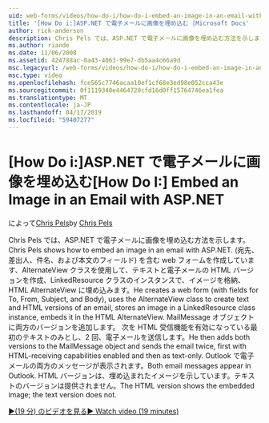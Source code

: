 ```yaml
---
uid: web-forms/videos/how-do-i/how-do-i-embed-an-image-in-an-email-with-aspnet
title: '[How Do i:]ASP.NET で電子メールに画像を埋め込む |Microsoft Docs'
author: rick-anderson
description: Chris Pels では、ASP.NET で電子メールに画像を埋め込む方法を示します。 彼は (宛先、差出人、件名、および本文のフィールド) を含む web フォームを作成します。、AlternateView を使用しています.
ms.author: riande
ms.date: 11/06/2008
ms.assetid: 424788ac-0a43-4063-99e7-db5aa4c66a9d
msc.legacyurl: /web-forms/videos/how-do-i/how-do-i-embed-an-image-in-an-email-with-aspnet
msc.type: video
ms.openlocfilehash: fce565c7746acaa10ef1cf68e3ed98e052cca43e
ms.sourcegitcommit: 0f1119340e4464720cfd16d0ff15764746ea1fea
ms.translationtype: MT
ms.contentlocale: ja-JP
ms.lasthandoff: 04/17/2019
ms.locfileid: "59407277"
---
```

# <a name="how-do-i-embed-an-image-in-an-email-with-aspnet"></a><span data-ttu-id="263b3-104">[How Do i:]ASP.NET で電子メールに画像を埋め込む</span><span class="sxs-lookup"><span data-stu-id="263b3-104">[How Do I:] Embed an Image in an Email with ASP.NET</span></span>

<span data-ttu-id="263b3-105">によって[Chris Pels](https://twitter.com/chrispels)</span><span class="sxs-lookup"><span data-stu-id="263b3-105">by [Chris Pels](https://twitter.com/chrispels)</span></span>

<span data-ttu-id="263b3-106">Chris Pels では、ASP.NET で電子メールに画像を埋め込む方法を示します。</span><span class="sxs-lookup"><span data-stu-id="263b3-106">Chris Pels shows how to embed an image in an email with ASP.NET.</span></span> <span data-ttu-id="263b3-107">(宛先、差出人、件名、および本文のフィールド) を含む web フォームを作成しています、AlternateView クラスを使用して、テキストと電子メールの HTML バージョンを作成、LinkedResource クラスのインスタンスで、イメージを格納、HTML AlternateView に埋め込みます。</span><span class="sxs-lookup"><span data-stu-id="263b3-107">He creates a web form (with fields for To, From, Subject, and Body), uses the AlternateView class to create text and HTML versions of an email, stores an image in a LinkedResource class instance, embeds it in the HTML AlternateView.</span></span> <span data-ttu-id="263b3-108">MailMessage オブジェクトに両方のバージョンを追加します。 次を HTML 受信機能を有効になっている最初のテキストのみとし、2 回、電子メールを送信します。</span><span class="sxs-lookup"><span data-stu-id="263b3-108">He then adds both versions to the MailMessage object and sends the email twice, first with HTML-receiving capabilities enabled and then as text-only.</span></span> <span data-ttu-id="263b3-109">Outlook で電子メールの両方のメッセージが表示されます。</span><span class="sxs-lookup"><span data-stu-id="263b3-109">Both email messages appear in Outlook.</span></span> <span data-ttu-id="263b3-110">HTML バージョンは、埋め込まれたイメージを示しています。テキストのバージョンは提供されません。</span><span class="sxs-lookup"><span data-stu-id="263b3-110">The HTML version shows the embedded image; the text version does not.</span></span>

[<span data-ttu-id="263b3-111">&#9654;(19 分) のビデオを見る</span><span class="sxs-lookup"><span data-stu-id="263b3-111">&#9654; Watch video (19 minutes)</span></span>](https://channel9.msdn.com/Blogs/ASP-NET-Site-Videos/how-do-i-embed-an-image-in-an-email-with-aspnet)
